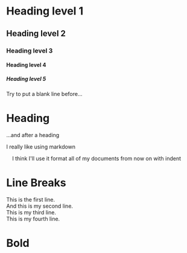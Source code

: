 # Heading level 1

## Heading level 2

### Heading level 3

#### Heading level 4

##### Heading level 5


Try to put a blank line before...

# Heading

...and after a heading

I really like using markdown

&nbsp;&nbsp;&nbsp;&nbsp;I think I'll use it format all of my documents from now on with indent

# Line Breaks

This is the first line.  
And this is my second line.  
This is my third line.<br>
This is my fourth line.<br>

# Bold